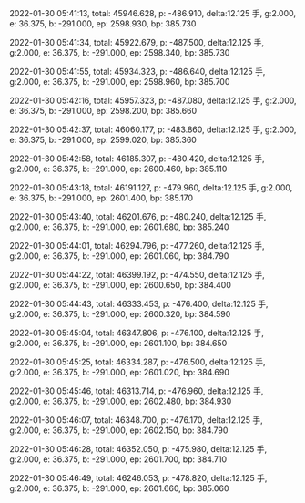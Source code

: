 2022-01-30 05:41:13, total: 45946.628, p: -486.910, delta:12.125 手, g:2.000, e: 36.375, b: -291.000, ep: 2598.930, bp: 385.730

2022-01-30 05:41:34, total: 45922.679, p: -487.500, delta:12.125 手, g:2.000, e: 36.375, b: -291.000, ep: 2598.340, bp: 385.730

2022-01-30 05:41:55, total: 45934.323, p: -486.640, delta:12.125 手, g:2.000, e: 36.375, b: -291.000, ep: 2598.960, bp: 385.700

2022-01-30 05:42:16, total: 45957.323, p: -487.080, delta:12.125 手, g:2.000, e: 36.375, b: -291.000, ep: 2598.200, bp: 385.660

2022-01-30 05:42:37, total: 46060.177, p: -483.860, delta:12.125 手, g:2.000, e: 36.375, b: -291.000, ep: 2599.020, bp: 385.360

2022-01-30 05:42:58, total: 46185.307, p: -480.420, delta:12.125 手, g:2.000, e: 36.375, b: -291.000, ep: 2600.460, bp: 385.110

2022-01-30 05:43:18, total: 46191.127, p: -479.960, delta:12.125 手, g:2.000, e: 36.375, b: -291.000, ep: 2601.400, bp: 385.170

2022-01-30 05:43:40, total: 46201.676, p: -480.240, delta:12.125 手, g:2.000, e: 36.375, b: -291.000, ep: 2601.680, bp: 385.240

2022-01-30 05:44:01, total: 46294.796, p: -477.260, delta:12.125 手, g:2.000, e: 36.375, b: -291.000, ep: 2601.060, bp: 384.790

2022-01-30 05:44:22, total: 46399.192, p: -474.550, delta:12.125 手, g:2.000, e: 36.375, b: -291.000, ep: 2600.650, bp: 384.400

2022-01-30 05:44:43, total: 46333.453, p: -476.400, delta:12.125 手, g:2.000, e: 36.375, b: -291.000, ep: 2600.320, bp: 384.590

2022-01-30 05:45:04, total: 46347.806, p: -476.100, delta:12.125 手, g:2.000, e: 36.375, b: -291.000, ep: 2601.100, bp: 384.650

2022-01-30 05:45:25, total: 46334.287, p: -476.500, delta:12.125 手, g:2.000, e: 36.375, b: -291.000, ep: 2601.020, bp: 384.690

2022-01-30 05:45:46, total: 46313.714, p: -476.960, delta:12.125 手, g:2.000, e: 36.375, b: -291.000, ep: 2602.480, bp: 384.930

2022-01-30 05:46:07, total: 46348.700, p: -476.170, delta:12.125 手, g:2.000, e: 36.375, b: -291.000, ep: 2602.150, bp: 384.790

2022-01-30 05:46:28, total: 46352.050, p: -475.980, delta:12.125 手, g:2.000, e: 36.375, b: -291.000, ep: 2601.700, bp: 384.710

2022-01-30 05:46:49, total: 46246.053, p: -478.820, delta:12.125 手, g:2.000, e: 36.375, b: -291.000, ep: 2601.660, bp: 385.060